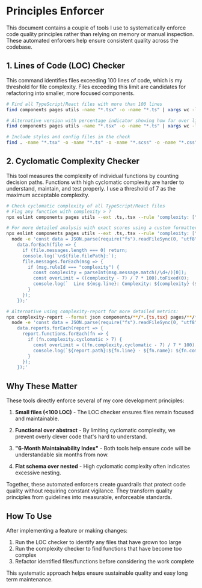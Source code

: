 # Principles Enforcer

This document contains a couple of tools I use to systematically enforce code quality principles rather than relying on memory or manual inspection. These automated enforcers help ensure consistent quality across the codebase.

## 1. Lines of Code (LOC) Checker

This command identifies files exceeding 100 lines of code, which is my threshold for file complexity. Files exceeding this limit are candidates for refactoring into smaller, more focused components.

```bash
# Find all TypeScript/React files with more than 100 lines
find components pages utils -name "*.tsx" -o -name "*.ts" | xargs wc -l | awk '$1 > 100 { print $0 }' | sort -nr

# Alternative version with percentage indicator showing how far over limit
find components pages utils -name "*.tsx" -o -name "*.ts" | xargs wc -l | awk '$1 > 100 { printf "%4d lines (%3d%% over limit): %s\n", $1, $1-100, $2 }' | sort -nr

# Include styles and config files in the check
find . -name "*.tsx" -o -name "*.ts" -o -name "*.scss" -o -name "*.css" | grep -v node_modules | grep -v .next | xargs wc -l | awk '$1 > 100 { printf "%4d lines (%3d over limit): %s\n", $1, $1-100, $2 }' | sort -nr
```

## 2. Cyclomatic Complexity Checker

This tool measures the complexity of individual functions by counting decision paths. Functions with high cyclomatic complexity are harder to understand, maintain, and test properly. I use a threshold of 7 as the maximum acceptable complexity.

```bash
# Check cyclomatic complexity of all TypeScript/React files
# Flag any function with complexity > 7
npx eslint components pages utils --ext .ts,.tsx --rule 'complexity: ["error", 7]' --format unix

# For more detailed analysis with exact scores using a custom formatter:
npx eslint components pages utils --ext .ts,.tsx --rule 'complexity: ["error", 7]' --format json | \
  node -e 'const data = JSON.parse(require("fs").readFileSync(0, "utf8"));
    data.forEach(file => {
      if (file.messages.length === 0) return;
      console.log(`\n${file.filePath}:`);
      file.messages.forEach(msg => {
        if (msg.ruleId === "complexity") {
          const complexity = parseInt(msg.message.match(/\d+/)[0]);
          const overLimit = ((complexity - 7) / 7 * 100).toFixed(0);
          console.log(`  Line ${msg.line}: Complexity: ${complexity} (${overLimit}% over limit)`);
        }
      });
    });'

# Alternative using complexity-report for more detailed metrics:
npx complexity-report --format json components/**/*.{ts,tsx} pages/**/*.{ts,tsx} utils/**/*.{ts,tsx} | \
  node -e 'const data = JSON.parse(require("fs").readFileSync(0, "utf8"));
    data.reports.forEach(report => {
      report.functions.forEach(fn => {
        if (fn.complexity.cyclomatic > 7) {
          const overLimit = ((fn.complexity.cyclomatic - 7) / 7 * 100).toFixed(0);
          console.log(`${report.path}:${fn.line} - ${fn.name}: ${fn.complexity.cyclomatic} (${overLimit}% over limit)`);
        }
      });
    });'
```

## Why These Matter

These tools directly enforce several of my core development principles:

1. **Small files (<100 LOC)** - The LOC checker ensures files remain focused and maintainable.

2. **Functional over abstract** - By limiting cyclomatic complexity, we prevent overly clever code that's hard to understand.

3. **"6-Month Maintainability Index"** - Both tools help ensure code will be understandable six months from now.

4. **Flat schema over nested** - High cyclomatic complexity often indicates excessive nesting.

Together, these automated enforcers create guardrails that protect code quality without requiring constant vigilance. They transform quality principles from guidelines into measurable, enforceable standards.

## How To Use

After implementing a feature or making changes:

1. Run the LOC checker to identify any files that have grown too large
2. Run the complexity checker to find functions that have become too complex
3. Refactor identified files/functions before considering the work complete

This systematic approach helps ensure sustainable quality and easy long term maintenance.​​​​​​​​​​​​​​​​
